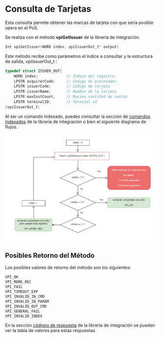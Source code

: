 # Consulta de Tarjetas
Esta consulta permite obtener las marcas de tarjeta con que sería posible opera en el PoS.

Se realiza con el método **vpiGetIssuer** de la librería de integración.
````c
Int vpiGetIssuer(WORD index, vpiIssuerOut_t* output)
````

Este método recibe como parámetros el indice a consultar y la estructura de salida, vpiIssuerOut_t :

````c
typedef struct ISSUER_OUT{   
	WORD index;             // Índice del registro.	 
	LPSTR acquirerCode;     // Código de procesador.   
	LPSTR issuerCode;       // Código de tarjeta   
	LPSTR issuerName;       // Nombre de la tarjeta   
	LPSTR maxInstCount;     // Maxima cantidad de cuotas
	LPSTR terminalID;       // Terminal id
}vpiIssuerOut_t;
````

Al ser un comando indexado, puedes consultar la sección de [comandos indexados](../Libreria/comandosIndexados.md) de la libreria de integración o bien el siguiente diagrama de flujos.

![ejemplocomandos indexados](..\images\ComandosIndexados.PNG)

## Posibles Retorno del Método
Los posibles valores de retorno del método son los siguientes:
````
VPI_OK
VPI_MORE_REC
VPI_FAIL
VPI_TIMEOUT_EXP
VPI_INVALID_IN_CMD 
VPI_INVALID_IN_PARAM
VPI_INVALID_OUT_CMD
VPI_GENERAL_FAIL
VPI_INVALID_INDEX
````
En la sección [códigos de respuesta](../Libreria/codigosRespuesta.md) de la librería de integración se pueden ver la tabla de valores para estas respuestas